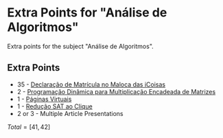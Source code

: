# Extra Points for "Análise de Algoritmos"

Extra points for the subject "Análise de Algoritmos".

## Extra Points

- 35 - [Declaração de Matrícula no Maloca das iCoisas](./Decl_Maloca_Eduardo_Henrique_Freire_Machado_2208_assinado.pdf)
- 2 - [Programação Dinâmica para Multiplicação Encadeada de Matrizes](./dynamic-programming)
- 1 - [Páginas Virtuais](./virtual-pages)
- 1 - [Redução SAT ao Clique](./clique)
- 2 or 3 - Multiple Article Presentations

$Total = [41, 42]$
